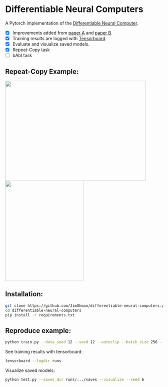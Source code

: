 # Differentiable Neural Computers
 A Pytorch implementation of the [Differentiable Neural Computer](https://deepmind.com/blog/article/differentiable-neural-computers).

* [x] Improvements added from [paper A](https://home.ttic.edu/~klivescu/MLSLP2017/MLSLP2017_ben-ari.pdf) and [paper B](https://arxiv.org/pdf/1904.10278.pdf).
* [x] Training results are logged with [Tensorboard](https://github.com/tensorflow/tensorboard).
* [x] Evaluate and visualize saved models.
* [x] Repeat-Copy task
* [ ] bAbI task
 
 ## Repeat-Copy Example:
 
 <img src="https://user-images.githubusercontent.com/49884398/137722981-4c09f67e-2f3d-4524-85ac-3fb35fc1bb0a.gif" width="450" height="320"/> <img src="https://user-images.githubusercontent.com/49884398/137723640-f451e6f1-a5fc-4b53-afd3-43802852cc7e.png" width="250" height="320"/>

 ## Installation:
```bash
git clone https://github.com/JimOhman/differentiable-neural-computers.git
cd differentiable-neural-computers
pip install -r requirements.txt
```

## Reproduce example:

```bash
python train.py --data_seed 12 --seed 12 --autoclip --batch_size 256 --pattern_width 9 --max_repeats 2 --num_patterns 3 --input_dim 9 --output_dim 9 --use_mask
```

See training results with tensorboard:
```bash
tensorboard --logdir runs
```

Visualize saved models:
```bash
python test.py --saves_dir runs/.../saves --visualize --seed 6
```
